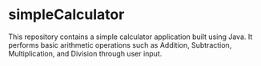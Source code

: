 # simpleCalculator
This repository contains a simple calculator application built using Java. It performs basic arithmetic operations such as Addition, Subtraction, Multiplication, and Division through user input.

